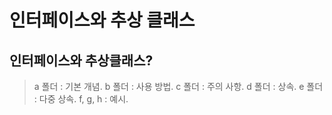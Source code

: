 인터페이스와 추상 클래스
========================

## 인터페이스와 추상클래스?
  > a 폴더 : 기본 개념.
  > b 폴더 : 사용 방법.
  > c 폴더 : 주의 사항.
  > d 폴더 : 상속.
  > e 폴더 : 다중 상속.
  > f, g, h : 예시.
